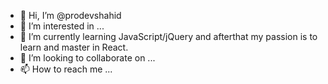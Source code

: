 - 👋 Hi, I’m @prodevshahid
- 👀 I’m interested in ...
- 🌱 I’m currently learning JavaScript/jQuery and afterthat my passion is to learn and master in React. 
- 💞️ I’m looking to collaborate on ...
- 📫 How to reach me ...

<!---
prodevshahid/prodevshahid is a ✨ special ✨ repository because its `README.md` (this file) appears on your GitHub profile.
You can click the Preview link to take a look at your changes.
--->
